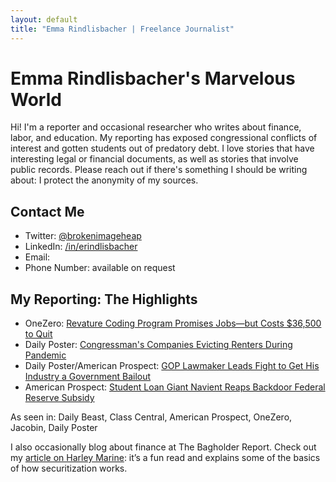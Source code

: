 ```yaml
---
layout: default
title: "Emma Rindlisbacher | Freelance Journalist"
---
```


# Emma Rindlisbacher's Marvelous World

Hi! I'm a reporter and occasional researcher who writes about finance, labor, and education. My reporting has exposed congressional conflicts of interest and gotten students out of predatory debt. I love stories that have interesting legal or financial documents, as well as stories that involve public records. Please reach out if there's something I should be writing about: I protect the anonymity of my sources.

## Contact Me

* Twitter: [@brokenimageheap](https://twitter.com/brokenimageheap)
* LinkedIn: [/in/erindlisbacher](https://linkedin.com/in/erindlisbacher)
* Email: <a href="javascript:location='mailto:\u0065\u0072\u0069\u006e\u0064\u006c\u0069\u0073\u0062\u0061\u0063\u0068\u0065\u0072\u0040\u0062\u0072\u0061\u006e\u0064\u0065\u0069\u0073\u002e\u0065\u0064\u0075';void 0"><script type="text/javascript">document.write('\u0065\u0072\u0069\u006e\u0064\u006c\u0069\u0073\u0062\u0061\u0063\u0068\u0065\u0072\u0040\u0062\u0072\u0061\u006e\u0064\u0065\u0069\u0073\u002e\u0065\u0064\u0075')</script></a>
* Phone Number: available on request

## My Reporting: The Highlights

* OneZero: [Revature Coding Program Promises Jobs—but Costs $36,500 to Quit](https://onezero.medium.com/recent-grads-are-being-lured-into-indentured-servitude-by-a-coding-bootcamp-8a3b2b8e87e8)
* Daily Poster: [Congressman's Companies Evicting Renters During Pandemic](https://www.dailyposter.com/p/landlord-congressmans-companies-evicting)
* Daily Poster/American Prospect: [GOP Lawmaker Leads Fight to Get His Industry a Government Bailout](https://www.dailyposter.com/p/gop-lawmaker-leads-fight-to-get-his)
* American Prospect: [Student Loan Giant Navient Reaps Backdoor Federal Reserve Subsidy](https://prospect.org/economy/student-loan-giant-navient-reaps-backdoor-federal-reserve-subsidy/)

As seen in: Daily Beast, Class Central, American Prospect, OneZero, Jacobin, Daily Poster

I also occasionally blog about finance at The Bagholder Report. Check out my [article on Harley Marine](https://bagholderreport.substack.com/p/whos-left-holding-the-whole-business): it’s a fun read and explains some of the basics of how securitization works. 
